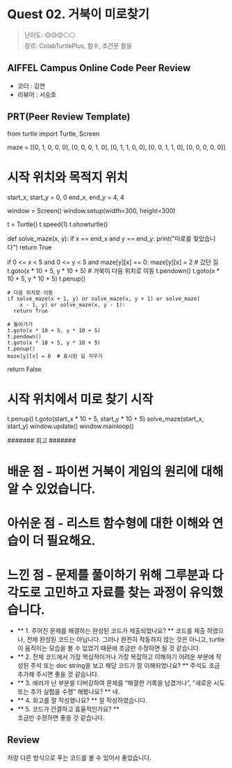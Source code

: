 # Quest 02. 거북이 미로찾기

>난이도: 🟡🟡🟡⚪⚪  
>장르: ColabTurtlePlus, 함수, 조건문 활용  

## AIFFEL Campus Online Code Peer Review

- 코더 : 김연
- 리뷰어 : 서승호

## PRT(Peer Review Template)

from turtle import Turtle, Screen

maze = [[0, 1, 0, 0, 0], 
        [0, 0, 0, 1, 0], 
        [0, 1, 1, 0, 0], 
        [0, 0, 1, 1, 0],
        [0, 0, 0, 0, 0]]

# 시작 위치와 목적지 위치
start_x, start_y = 0, 0
end_x, end_y = 4, 4

window = Screen()
window.setup(width=300, height=300)

t = Turtle()
t.speed(1)
t.showturtle()

def solve_maze(x, y):
  if x == end_x and y == end_y:
    print("미로를 찾았습니다")
    return True

  if 0 <= x < 5 and 0 <= y < 5 and maze[y][x] == 0:
    maze[y][x] = 2  # 갔던 길
    t.goto(x * 10 + 5, y * 10 + 5)  # 거북이 다음 위치로 이동
    t.pendown()
    t.goto(x * 10 + 5, y * 10 + 5)
    t.penup()

    # 다음 위치로 이동
    if solve_maze(x + 1, y) or solve_maze(x, y + 1) or solve_maze(
        x - 1, y) or solve_maze(x, y - 1):
      return True

    # 돌아가기
    t.goto(x * 10 + 5, y * 10 + 5)
    t.pendown()
    t.goto(x * 10 + 5, y * 10 + 5)
    t.penup()
    maze[y][x] = 0  # 표시된 길 지우기

  return False

# 시작 위치에서 미로 찾기 시작
t.penup()
t.goto(start_x * 10 + 5, start_y * 10 + 5)
solve_maze(start_x, start_y)
window.update()
window.mainloop()



####### 회고 #######

# 배운 점 - 파이썬 거북이 게임의 원리에 대해 알 수 있었습니다.

# 아쉬운 점 - 리스트 함수형에 대한 이해와 연습이 더 필요해요.

# 느낀 점 - 문제를 풀이하기 위해 그루분과 다각도로 고민하고 자료를 찾는 과정이 유익했습니다.


-  ** 1. 주어진 문제를 해결하는 완성된 코드가 제출되었나요? **
코드를 제출 하였으나, 전체 완성된 코드는 아닙니다.
그러나 완전히 작동하지 않는 것은 아니고, turtle이 움직이는 모습을 볼 수 있었기 때문에 조금만 수정하면 될 것 같습니다.       
-  ** 2. 전체 코드에서 가장 핵심적이거나 가장 복잡하고 이해하기 어려운 부분에 작성된 주석 또는 doc string을 보고 해당 코드가 잘 이해되었나요? ** 주석도 조금 추가해 주시면 좋을 것 같습니다.   
-  ** 3. 에러가 난 부분을 디버깅하여 문제를 “해결한 기록을 남겼거나”, ”새로운 시도 또는 추가 실험을 수행” 해봤나요? ** 네.   
-  ** 4. 회고를 잘 작성했나요? **
잘 작성하였습니다.    
-  ** 5. 코드가 간결하고 효율적인가요? **    
조금만 수정하면 좋을 것 같습니다.

## Review

저랑 다른 방식으로 푸는 코드를 볼 수 있어서 좋았습니다.  

